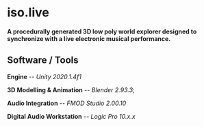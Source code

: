 # iso.live

**A procedurally generated 3D low poly world explorer designed to synchronize with a live electronic musical performance.**
&nbsp;
## Software / Tools

**Engine** -- *Unity 2020.1.4f1*

**3D Modelling & Animation** -- *Blender 2.93.3*;

**Audio Integration** -- *FMOD Studio 2.00.10*

**Digital Audio Workstation** -- *Logic Pro 10.x.x*
